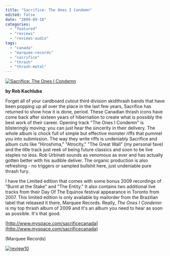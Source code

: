 ```yaml
---
title: "Sacrifice: The Ones I Condemn"
edited: false
date: "2009-09-18"
categories:
  - "featured"
  - "reviews"
  - "reviews-audio"
tags:
  - "canada"
  - "marquee-records"
  - "sacrifice"
  - "thrash"
  - "thrash-metal"
---
```


[![Sacrifice: The Ones I Condemn](http://www.hellbound.ca/wp-content/uploads/2009/09/Cvr-300x300.jpg "Sacrifice: The Ones I Condemn")](http://www.hellbound.ca/wp-content/uploads/2009/09/Cvr.jpg)

**by Rob Kachluba**

Forget all of your cardboard cutout third division skidthrash bands that have been popping up all over the place in the last few years, Sacrifice has returned to show how it is done, period. These Canadian thrash icons have come back after sixteen years of hibernation to create what is possibly the best work of their career. Opening track "The Ones I Condemn" is blisteringly moving: you can just hear the sincerity in their delivery. The whole album is chock full of simple but effective monster riffs that pummel you into submission. The way they write riffs is undeniably Sacrifice and album cuts like "Hiroshima," "Atrocity," "The Great Wall" (my personal fave) and the title track just reek of being future classics and soon to be live staples no less. Rob Urbinati sounds as venomous as ever and has actually gotten better with his audible deliver. The organic production is also refreshing - no triggers or sampled bullshit here, just undeniable pure thrash fury.

I have the Limited edition that comes with some bonus 2009 recordings of "Burnt at the Stake" and "The Entity." It also contains two additional live tracks from their Day Of The Equinox festival appearance in Toronto from 2007. This limited edition is only available by mailorder from the Brazilian label that released it there, Marquee Records. Really, _The Ones I Condemn_ is my top thrash album of 2009 and it's an album you need to hear as soon as possible. It's that good.

[http://www.myspace.com/sacrificecanada](http://www.myspace.com/sacrificecanada)

(Marquee Records)

[![review10](http://www.hellbound.ca/wp-content/uploads/2009/07/review10.png "review10")](http://www.hellbound.ca/wp-content/uploads/2009/07/review10.png)
